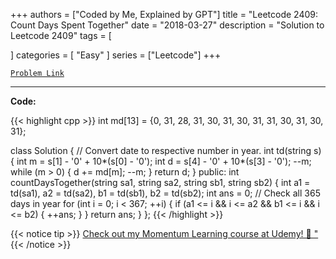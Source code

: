 
+++
authors = ["Coded by Me, Explained by GPT"]
title = "Leetcode 2409: Count Days Spent Together"
date = "2018-03-27"
description = "Solution to Leetcode 2409"
tags = [
    
]
categories = [
    "Easy"
]
series = ["Leetcode"]
+++



[`Problem Link`](https://leetcode.com/problems/count-days-spent-together/description/)

---

**Code:**

{{< highlight cpp >}}
int md[13] = {0, 31, 28, 31, 30, 31, 30, 31, 31, 30, 31, 30, 31};

class Solution {
	// Convert date to respective number in year.
    int td(string s) {
        int m = s[1] - '0' + 10*(s[0] - '0');
        int d = s[4] - '0' + 10*(s[3] - '0');
        --m;
        while (m > 0) {
            d += md[m];
            --m;
        }
        return d;
    }
public:
    int countDaysTogether(string sa1, string sa2, string sb1, string sb2) {
        int a1 = td(sa1), a2 = td(sa2), b1 = td(sb1), b2 = td(sb2);
        int ans = 0;
		// Check all 365 days in year
        for (int i = 0; i < 367; ++i) {
            if (a1 <= i && i <= a2 && b1 <= i && i <= b2) {
                ++ans;
            }
        }
        return ans;
    }
};
{{< /highlight >}}



{{< notice tip >}}
[Check out my Momentum Learning course at Udemy! 🚀 "](https://www.udemy.com/course/blind-75-the-data-structures-and-algorithms-essentials/)
{{< /notice >}}

